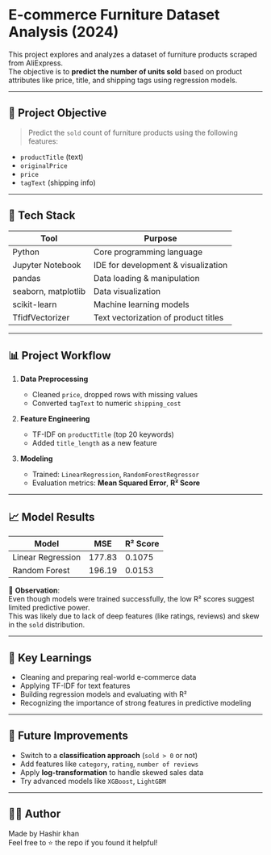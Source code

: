 #  E-commerce Furniture Dataset Analysis (2024)


This project explores and analyzes a dataset of furniture products scraped from AliExpress.  
The objective is to **predict the number of units sold** based on product attributes like price, title, and shipping tags using regression models.

---

## 📌 Project Objective

> Predict the `sold` count of furniture products using the following features:
- `productTitle` (text)
- `originalPrice`
- `price`
- `tagText` (shipping info)

---

## 🧰 Tech Stack

| Tool | Purpose |
|------|---------|
| Python | Core programming language |
| Jupyter Notebook | IDE for development & visualization |
| pandas | Data loading & manipulation |
| seaborn, matplotlib | Data visualization |
| scikit-learn | Machine learning models |
| TfidfVectorizer | Text vectorization of product titles |

---

## 📊 Project Workflow

1. **Data Preprocessing**  
   - Cleaned `price`, dropped rows with missing values  
   - Converted `tagText` to numeric `shipping_cost`

2. **Feature Engineering**  
   - TF-IDF on `productTitle` (top 20 keywords)  
   - Added `title_length` as a new feature

3. **Modeling**  
   - Trained: `LinearRegression`, `RandomForestRegressor`  
   - Evaluation metrics: **Mean Squared Error**, **R² Score**

---

## 📈 Model Results

| Model             | MSE       | R² Score     |
|------------------|-----------|--------------|
| Linear Regression| 177.83    | 0.1075       |
| Random Forest    | 196.19    | 0.0153       |

🔎 **Observation**:  
Even though models were trained successfully, the low R² scores suggest limited predictive power.  
This was likely due to lack of deep features (like ratings, reviews) and skew in the `sold` distribution.

---

## 🧠 Key Learnings

- Cleaning and preparing real-world e-commerce data
- Applying TF-IDF for text features
- Building regression models and evaluating with R²
- Recognizing the importance of strong features in predictive modeling

---

## 🚀 Future Improvements

- Switch to a **classification approach** (`sold > 0` or not)
- Add features like `category`, `rating`, `number of reviews`
- Apply **log-transformation** to handle skewed sales data
- Try advanced models like `XGBoost`, `LightGBM`


---

## 🙋‍♂️ Author

Made by Hashir khan   
Feel free to ⭐ the repo if you found it helpful!


